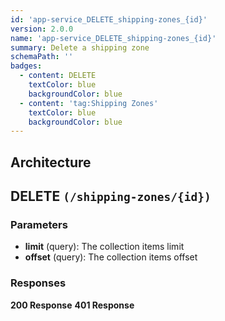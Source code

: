 ```yaml
---
id: 'app-service_DELETE_shipping-zones_{id}'
version: 2.0.0
name: 'app-service_DELETE_shipping-zones_{id}'
summary: Delete a shipping zone
schemaPath: ''
badges:
  - content: DELETE
    textColor: blue
    backgroundColor: blue
  - content: 'tag:Shipping Zones'
    textColor: blue
    backgroundColor: blue
---
```

## Architecture
<NodeGraph />



## DELETE `(/shipping-zones/{id})`

### Parameters
- **limit** (query): The collection items limit
- **offset** (query): The collection items offset




### Responses
**200 Response**
<SchemaViewer file="response-200.json" maxHeight="500" id="response-200" />
      **401 Response**
<SchemaViewer file="response-401.json" maxHeight="500" id="response-401" />
